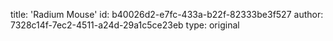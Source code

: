 title: 'Radium Mouse'
id: b40026d2-e7fc-433a-b22f-82333be3f527
author: 7328c14f-7ec2-4511-a24d-29a1c5ce23eb
type: original
